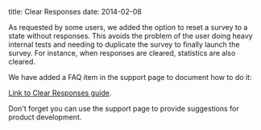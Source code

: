 title: Clear Responses
date: 2014-02-08

As requested by some users, we added the option to reset a survey to a state without responses. This avoids the problem of the user doing heavy internal tests and needing to duplicate the survey to finally launch the survey. For instance, when responses are cleared, statistics are also cleared.

We have added a FAQ item in the support page to document how to do it:

[Link to Clear Responses guide](https://overresponse.zendesk.com/hc/en-us/articles/200897740-How-to-reset-a-survey-remove-all-responses-).

Don't forget you can use the support page to provide suggestions for product development.
